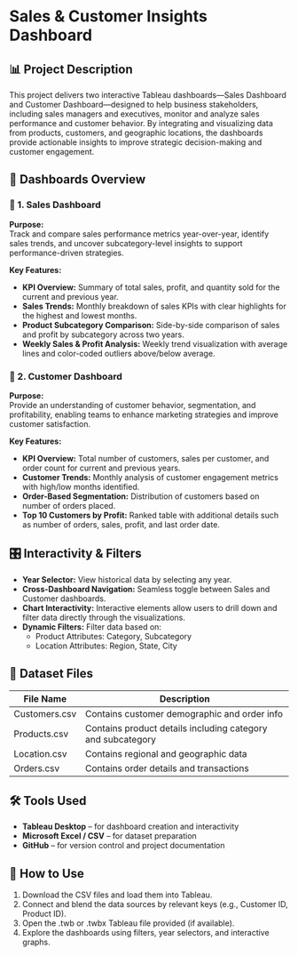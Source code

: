 # Sales & Customer Insights Dashboard

## 📊 Project Description

This project delivers two interactive Tableau dashboards—Sales Dashboard and Customer Dashboard—designed to help business stakeholders, including sales managers and executives, monitor and analyze sales performance and customer behavior. By integrating and visualizing data from products, customers, and geographic locations, the dashboards provide actionable insights to improve strategic decision-making and customer engagement.

## 🧩 Dashboards Overview

### 🚀 1. Sales Dashboard
**Purpose:**  
Track and compare sales performance metrics year-over-year, identify sales trends, and uncover subcategory-level insights to support performance-driven strategies.

**Key Features:**
- **KPI Overview:** Summary of total sales, profit, and quantity sold for the current and previous year.
- **Sales Trends:** Monthly breakdown of sales KPIs with clear highlights for the highest and lowest months.
- **Product Subcategory Comparison:** Side-by-side comparison of sales and profit by subcategory across two years.
- **Weekly Sales & Profit Analysis:** Weekly trend visualization with average lines and color-coded outliers above/below average.

### 👥 2. Customer Dashboard
**Purpose:**  
Provide an understanding of customer behavior, segmentation, and profitability, enabling teams to enhance marketing strategies and improve customer satisfaction.

**Key Features:**
- **KPI Overview:** Total number of customers, sales per customer, and order count for current and previous years.
- **Customer Trends:** Monthly analysis of customer engagement metrics with high/low months identified.
- **Order-Based Segmentation:** Distribution of customers based on number of orders placed.
- **Top 10 Customers by Profit:** Ranked table with additional details such as number of orders, sales, profit, and last order date.

## 🎛️ Interactivity & Filters

- **Year Selector:** View historical data by selecting any year.
- **Cross-Dashboard Navigation:** Seamless toggle between Sales and Customer dashboards.
- **Chart Interactivity:** Interactive elements allow users to drill down and filter data directly through the visualizations.
- **Dynamic Filters:** Filter data based on:
  - Product Attributes: Category, Subcategory
  - Location Attributes: Region, State, City

## 📁 Dataset Files

| File Name      | Description                                                 |
| -------------- | ----------------------------------------------------------- |
| Customers.csv  | Contains customer demographic and order info                |
| Products.csv   | Contains product details including category and subcategory |
| Location.csv   | Contains regional and geographic data                       |
| Orders.csv     | Contains order details and transactions                     |

## 🛠️ Tools Used

- **Tableau Desktop** – for dashboard creation and interactivity
- **Microsoft Excel / CSV** – for dataset preparation
- **GitHub** – for version control and project documentation

## 📌 How to Use

1. Download the CSV files and load them into Tableau.
2. Connect and blend the data sources by relevant keys (e.g., Customer ID, Product ID).
3. Open the .twb or .twbx Tableau file provided (if available).
4. Explore the dashboards using filters, year selectors, and interactive graphs.
